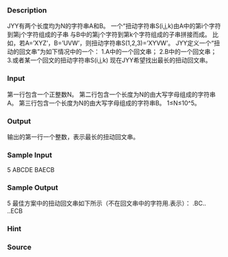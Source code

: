 
### Description
JYY有两个长度均为N的字符串A和B。
一个“扭动字符串S(i,j,k)由A中的第i个字符到第j个字符组成的子串
与B中的第j个字符到第k个字符组成的子串拼接而成。
比如，若A=’XYZ’，B=’UVW’，则扭动字符串S(1,2,3)=’XYVW’。
JYY定义一个“扭动的回文串”为如下情况中的一个：
1.A中的一个回文串；
2.B中的一个回文串；
3.或者某一个回文的扭动字符串S(i,j,k)
现在JYY希望找出最长的扭动回文串。


### Input
第一行包含一个正整数N。
第二行包含一个长度为N的由大写字母组成的字符串A。
第三行包含一个长度为N的由大写字母组成的字符串B。
1≤N≤10^5。


### Output
输出的第一行一个整数，表示最长的扭动回文串。


### Sample Input
5
ABCDE
BAECB
### Sample Output
5
最佳方案中的扭动回文串如下所示（不在回文串中的字符用.表示）：
.BC..
..ECB
### Hint

### Source
